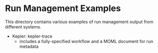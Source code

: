# Run Management Examples

This directory contains various examples of run management output from different systems.

- Kepler: kepler-trace
    - includes a fully-specified workflow and a MOML document for run metadata
 
